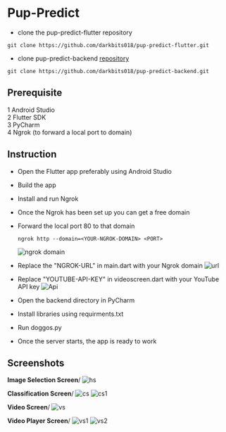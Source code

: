 # Pup-Predict
- clone the pup-predict-flutter repository
```
git clone https://github.com/darkbits018/pup-predict-flutter.git
```
- clone pup-predict-backend [repository](https://github.com/darkbits018/pup-predict-backend)
```
git clone https://github.com/darkbits018/pup-predict-backend.git
```
## Prerequisite
1 Android Studio\
2 Flutter SDK\
3 PyCharm\
4 Ngrok (to forward a local port to domain)

## Instruction
- Open the Flutter app preferably using Android Studio
- Build the app
- Install and run Ngrok
- Once the Ngrok has been set up you can get a free domain
- Forward the local port 80 to that domain
    ```
    ngrok http --domain=<YOUR-NGROK-DOMAIN> <PORT>
    ```
    ![ngrok domain](https://github.com/darkbits018/pup-predict-flutter/blob/main/images/NGROK.jpg)
- Replace the "NGROK-URL" in main.dart with your Ngrok domain
    ![url](https://github.com/darkbits018/pup-predict-flutter/blob/main/images/url.jpg)

- Replace "YOUTUBE-API-KEY" in videoscreen.dart with your YouTube API key
    ![Api](https://github.com/darkbits018/pup-predict-flutter/blob/main/images/api.png)

- Open the backend directory in PyCharm
- Install libraries using requirments.txt
- Run doggos.py
- Once the server starts, the app is ready to work

## Screenshots
**Image Selection Screen**/
![hs](https://github.com/darkbits018/pup-predict-flutter/blob/main/images/hs.jpg)

**Classification Screen**/
![cs](https://github.com/darkbits018/pup-predict-flutter/blob/main/images/cs1.jpg)
![cs1](https://github.com/darkbits018/pup-predict-flutter/blob/main/images/cs.jpg)

**Video Screen**/
![vs](https://github.com/darkbits018/pup-predict-flutter/blob/main/images/vs.jpg)

**Video Player Screen**/
![vs1](https://github.com/darkbits018/pup-predict-flutter/blob/main/images/vps1.jpg)
![vs2](https://github.com/darkbits018/pup-predict-flutter/blob/main/images/vps2.jpg)

